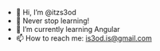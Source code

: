 - 👋 Hi, I’m @itzs3od
- 🌱 Never stop learning!
-  👀 I’m currently learning Angular
- 📫 How to reach me: is3od.is@gmail.com
